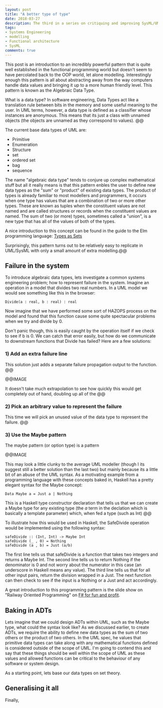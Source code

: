 ```yaml
---
layout: post
title: "A better type of type"
date: 2018-03-27
description: The third in a series on critiquing and improving SysML/UML. This time we take a look at modern plogramming languages for inspiration on improving data.
tags:
- Systems Engineering
- modelling
- Functional architecture
- SysML
comments: true
---
```


This post is an introduction to an incredibly powerful pattern that is quite well established in the functional programming world but doesn't seem to have percolated back to the OOP world, let alone modelling. Interestingly enough this pattern is all about abstracting away from the way computers handle data values and bringing it up to a more human friendly level. This pattern is known as the Algebraic Data Type.

What is a data type? In software engineering, Data Types act like a translation rule between bits in the memory and some useful meaning to the user. In UML terms, however, a data type is defined as a classifier whose instances are anonymous. This means that its just a class with unnamed objects (the objects are unnamed as they correspond to values). @@

The current base data types of UML are:

- Primitive
- Enumeration
- Structure
- set
- ordered set
- bag
- sequence



The name "algebraic data type" tends to conjure up complex mathematical stuff but all it really means is that this pattern enbles the user to define new data types as the "sum" or "product" of existing data types. The product of types is already familiar to most modellers and programmers, it occurs when one type has values that are a combination of two or more other types. These are known as tuples when the constituent values are not named and are called structures or records when the constituent values are named.
The sum of two (or more) types, sometimes called a "union", is a new type that has all of the values of both of the types.

A nice introduction to this concept can be found in the guide to the Elm programming language: [Types as Sets](https://guide.elm-lang.org/appendix/types_as_sets.html)

Surprisingly, this pattern turns out to be relatively easy to replicate in UML/SysML with only a small amount of extra modelling.@@


## Failure in the system

To introduce algebraic data types, lets investigate a common systems engineering problem; how to represent failure in the system. Imagine an operation in a model that divides two real numbers. In a UML model we would see something like this in the browser:  

    Divide(a : real, b : real) : real

Now imagine that we have performed some sort of HAZOPS process on the model and found that this function cause some quite spectacular problems when we try and divide by 0.

Don't panic though, this is easily caught by the operation itself if we check to see if b is 0. We can catch that error easily, but how do we communicate to downstream functions that Divide has failed? Here are a few solutions:

### 1) Add an extra failure line

This solution just adds a separate failure propagation output to the function. @@

@@IMAGE

It doesn't take much extrapolation to see how quickly this would get completely out of hand, doubling up all of the @@

### 2) Pick an arbitrary value to represent the failure

This time we will pick an unused value of the data type to represent the failure. @@

### 3) Use the Maybe pattern

The maybe pattern (or option type) is a pattern

@@IMAGE

This may look a little clunky to the average UML modeller (though I its suggest still a better solution than the last two) but mainly because its a little bit of an abuse of the UML syntax. As a motivating example from a programming language with these concepts baked in, Haskell has a pretty elegant syntax for the Maybe concept:

    Data Maybe a = Just a | Nothing

This is a Haskell type constructor declaration that tells us that we can create a Maybe type for any existing type (the *a* term in the declation which is basically a template parameter) which, when fed a type (such as Int) @@

To illustrate how this would be used in Haskell, the SafeDivide operation would be implemented using the following syntax:

    safeDivide :: (Int, Int) -> Maybe Int
    safeDivide (_ , 0) = Nothing
    safeDivide (a , b) = Just (a/b)

The first line tells us that safeDivide is a function that takes two integers and returns a Maybe Int. The second line tells us to return Nothing if the denominator is 0 and not worry about the numerator in this case (an underscore in Haskell means any value). The third line tells us that for all other input pairs, return the division wrapped in a Just. The next function can then check to see if the input is a Nothing or a Just and act accordingly.

A great introduction to this programming pattern is the slide show on "Railway Oriented Programming" on [F# for fun and profit](https://fsharpforfunandprofit.com/rop/).

## Baking in ADTs

Lets imagine that we could design ADTs within UML, such as the Maybe type, what could the syntax look like? As we discussed earlier, to create ADTs, we require the ability to define new data types as the sum of two others or the product of two others. In the UML spec, he values that primitive data types can take along with any mathematical functions defined is considered outside of the scope of UML. I'm going to contend this and say that these things should be well within the scope of UML as these values and allowed functions can be critical to the behaviour of any software or system design.

As a starting point, lets base our data types on set theory. 

## Generalising it all

Finally, 